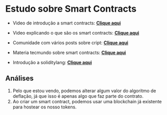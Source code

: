 # Estudo sobre Smart Contracts

- Video de introdução a smart contracts: [**Clique aqui**](https://www.youtube.com/watch?v=a7dUyL6kLeo&t=139s&ab_channel=TiagoSalem)

- Video explicando o que são os smart contracts: [**Clique aqui**](https://www.youtube.com/watch?v=6wJNLXrFzEg&ab_channel=MercuriusCrypto)

- Comunidade com vários posts sobre cript: [**Clique aqui**](https://tribocrypto.com/)

- Materia tecmundo sobre smart contracts: [**Clique aqui**](https://www.tecmundo.com.br/software/176574-criar-smart-contract.htm)

- Introdução a soliditylang: [**Clique aqui**](https://docs.soliditylang.org/en/v0.5.0/introduction-to-smart-contracts.html)


## Análises
1. Pelo que estou vendo, podemos alterar algum valor do algoritmo de deflação, já que isso é apenas algo que faz parte do contrato.
2. Ao criar um smart contract, podemos usar uma blockchain já existente para hostear os nosso tokens.

